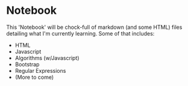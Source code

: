 # Notebook

This 'Notebook' will be chock-full of markdown (and some HTML) files detailing what I'm currently learning. Some of that includes:

- HTML
- Javascript
- Algorithms (w/Javascript)
- Bootstrap
- Regular Expressions
- (More to come)